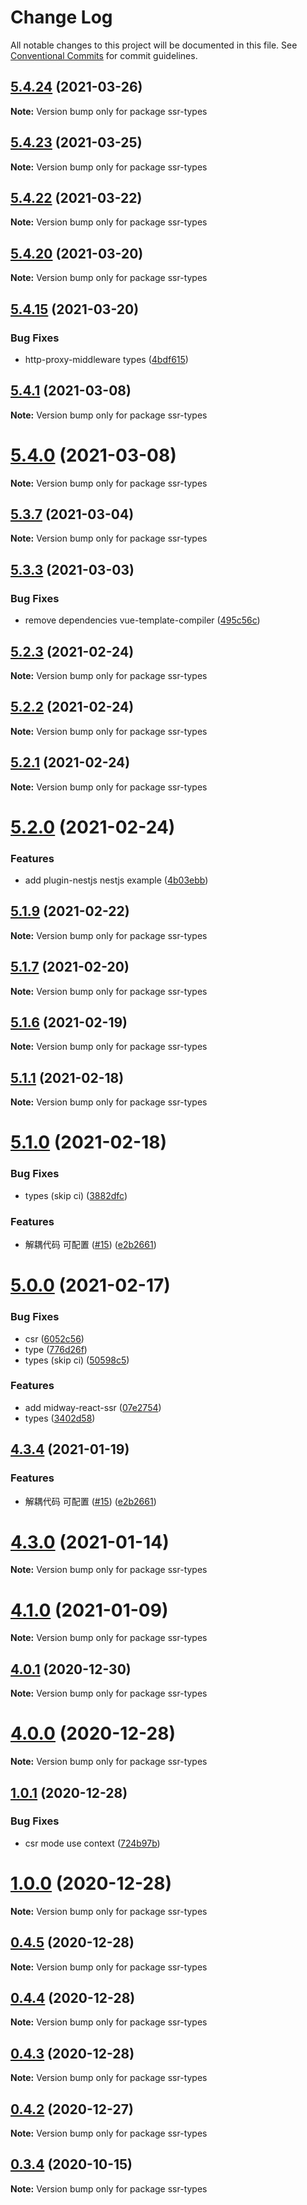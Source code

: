 # Change Log

All notable changes to this project will be documented in this file.
See [Conventional Commits](https://conventionalcommits.org) for commit guidelines.

## [5.4.24](https://github.com/ykfe/ssr/compare/v5.4.22...v5.4.24) (2021-03-26)

**Note:** Version bump only for package ssr-types





## [5.4.23](https://github.com/ykfe/ssr/compare/v5.4.22...v5.4.23) (2021-03-25)

**Note:** Version bump only for package ssr-types





## [5.4.22](https://github.com/ykfe/ssr/compare/v5.4.21...v5.4.22) (2021-03-22)

**Note:** Version bump only for package ssr-types





## [5.4.20](https://github.com/ykfe/ssr/compare/v5.4.19...v5.4.20) (2021-03-20)

**Note:** Version bump only for package ssr-types





## [5.4.15](https://github.com/ykfe/ssr/compare/v5.4.14...v5.4.15) (2021-03-20)


### Bug Fixes

* http-proxy-middleware types ([4bdf615](https://github.com/ykfe/ssr/commit/4bdf615f689f0c44ead5c2a9727b8e758e3b5f3b))





## [5.4.1](https://github.com/ykfe/ssr/compare/v5.4.0...v5.4.1) (2021-03-08)

**Note:** Version bump only for package ssr-types





# [5.4.0](https://github.com/ykfe/ssr/compare/v5.3.8...v5.4.0) (2021-03-08)

**Note:** Version bump only for package ssr-types





## [5.3.7](https://github.com/ykfe/ssr/compare/v5.3.6...v5.3.7) (2021-03-04)

**Note:** Version bump only for package ssr-types





## [5.3.3](https://github.com/ykfe/ssr/compare/v5.3.2...v5.3.3) (2021-03-03)


### Bug Fixes

* remove dependencies vue-template-compiler ([495c56c](https://github.com/ykfe/ssr/commit/495c56cf241c25423977307cde5dfccbc636eb4f))





## [5.2.3](https://github.com/ykfe/ssr/compare/v5.2.2...v5.2.3) (2021-02-24)

**Note:** Version bump only for package ssr-types





## [5.2.2](https://github.com/ykfe/ssr/compare/v5.2.1...v5.2.2) (2021-02-24)

**Note:** Version bump only for package ssr-types





## [5.2.1](https://github.com/ykfe/ssr/compare/v5.1.11...v5.2.1) (2021-02-24)

**Note:** Version bump only for package ssr-types





# [5.2.0](https://github.com/ykfe/ssr/compare/v5.1.11...v5.2.0) (2021-02-24)


### Features

* add plugin-nestjs nestjs example ([4b03ebb](https://github.com/ykfe/ssr/commit/4b03ebb304e440ef0a9be283c4237480e7ee668a))





## [5.1.9](https://github.com/ykfe/ssr/compare/v5.1.8...v5.1.9) (2021-02-22)

**Note:** Version bump only for package ssr-types





## [5.1.7](https://github.com/ykfe/ssr/compare/v5.1.6...v5.1.7) (2021-02-20)

**Note:** Version bump only for package ssr-types





## [5.1.6](https://github.com/ykfe/ssr/compare/v5.1.5...v5.1.6) (2021-02-19)

**Note:** Version bump only for package ssr-types





## [5.1.1](https://github.com/ykfe/ssr/compare/v5.1.0...v5.1.1) (2021-02-18)

**Note:** Version bump only for package ssr-types





# [5.1.0](https://github.com/ykfe/ssr/compare/v4.3.3...v5.1.0) (2021-02-18)


### Bug Fixes

* types (skip ci) ([3882dfc](https://github.com/ykfe/ssr/commit/3882dfc7ccedb8e58d9f2d51d153b58b2ab2fff3))


### Features

* 解耦代码 可配置 ([#15](https://github.com/ykfe/ssr/issues/15)) ([e2b2661](https://github.com/ykfe/ssr/commit/e2b266129a1be5372c2eb28e9083edad178047a9))





# [5.0.0](https://github.com/ykfe/ssr/compare/v4.3.4...v5.0.0) (2021-02-17)


### Bug Fixes

* csr ([6052c56](https://github.com/ykfe/ssr/commit/6052c5610ca4dfacadcb52729064cb9602a64b0a))
* type ([776d26f](https://github.com/ykfe/ssr/commit/776d26f98c4b806fe7012fee171ef3178bab60bb))
* types (skip ci) ([50598c5](https://github.com/ykfe/ssr/commit/50598c58ee12ec3536f9dd9b34a565736bf6dbf7))


### Features

* add midway-react-ssr ([07e2754](https://github.com/ykfe/ssr/commit/07e2754ccddeaf4b5f54a288fb13415ff2759398))
* types ([3402d58](https://github.com/ykfe/ssr/commit/3402d5810e1e78f6bd01d4d9abda19b221902ee8))





## [4.3.4](https://github.com/ykfe/ssr/compare/v4.3.3...v4.3.4) (2021-01-19)


### Features

* 解耦代码 可配置 ([#15](https://github.com/ykfe/ssr/issues/15)) ([e2b2661](https://github.com/ykfe/ssr/commit/e2b266129a1be5372c2eb28e9083edad178047a9))





# [4.3.0](https://github.com/ykfe/ssr/compare/v4.2.1...v4.3.0) (2021-01-14)

**Note:** Version bump only for package ssr-types





# [4.1.0](https://github.com/ykfe/ssr/compare/v4.0.0...v4.1.0) (2021-01-09)

**Note:** Version bump only for package ssr-types





## [4.0.1](https://github.com/ykfe/ssr/compare/v4.0.0...v4.0.1) (2020-12-30)

**Note:** Version bump only for package ssr-types





# [4.0.0](https://github.com/ykfe/ssr/compare/v1.0.1...v4.0.0) (2020-12-28)

**Note:** Version bump only for package ssr-types





## [1.0.1](https://github.com/ykfe/ssr/compare/v1.0.0...v1.0.1) (2020-12-28)


### Bug Fixes

* csr mode use context ([724b97b](https://github.com/ykfe/ssr/commit/724b97b3a45b558732dee16606c1f1eea77e6b05))





# [1.0.0](https://github.com/ykfe/ssr/compare/v0.4.5...v1.0.0) (2020-12-28)

**Note:** Version bump only for package ssr-types





## [0.4.5](https://github.com/ykfe/ssr/compare/v0.4.4...v0.4.5) (2020-12-28)

**Note:** Version bump only for package ssr-types





## [0.4.4](https://github.com/ykfe/ssr/compare/v0.4.2...v0.4.4) (2020-12-28)

**Note:** Version bump only for package ssr-types





## [0.4.3](https://github.com/ykfe/ssr/compare/v0.4.2...v0.4.3) (2020-12-28)

**Note:** Version bump only for package ssr-types





## [0.4.2](https://github.com/ykfe/ssr/compare/v0.4.1...v0.4.2) (2020-12-27)

**Note:** Version bump only for package ssr-types





## [0.3.4](https://github.com/ykfe/ssr/compare/v0.3.3...v0.3.4) (2020-10-15)

**Note:** Version bump only for package ssr-types
